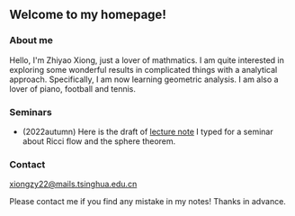 ## Welcome to my homepage!

### About me
Hello, I'm Zhiyao Xiong, just a lover of mathmatics. I am quite interested in exploring some wonderful results in complicated things with a analytical approach. Specifically, I am now learning geometric analysis. I am also a lover of piano, football and tennis.

### Seminars

* (2022autumn) Here is the draft of [lecture note](notes/2022Summer/note_for_atiyah's_CA.pdf) I typed for a seminar about Ricci flow and the sphere theorem.


### Contact
xiongzy22@mails.tsinghua.edu.cn

Please contact me if you find any mistake in my notes! Thanks in advance.
